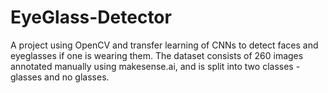 # EyeGlass-Detector
A project using OpenCV and transfer learning of CNNs to detect faces and eyeglasses if one is wearing them.  The dataset consists of 260 images annotated manually using makesense.ai, and is split into two classes - glasses and no glasses.
